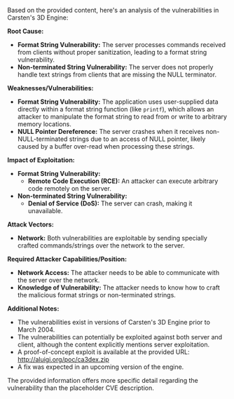Based on the provided content, here's an analysis of the vulnerabilities in Carsten's 3D Engine:

**Root Cause:**

*   **Format String Vulnerability:** The server processes commands received from clients without proper sanitization, leading to a format string vulnerability.
*   **Non-terminated String Vulnerability:** The server does not properly handle text strings from clients that are missing the NULL terminator.

**Weaknesses/Vulnerabilities:**

*   **Format String Vulnerability:** The application uses user-supplied data directly within a format string function (like `printf`), which allows an attacker to manipulate the format string to read from or write to arbitrary memory locations.
*   **NULL Pointer Dereference:** The server crashes when it receives non-NULL-terminated strings due to an access of NULL pointer, likely caused by a buffer over-read when processing these strings.

**Impact of Exploitation:**

*   **Format String Vulnerability:**
    *   **Remote Code Execution (RCE):** An attacker can execute arbitrary code remotely on the server.
*   **Non-terminated String Vulnerability:**
    *   **Denial of Service (DoS):** The server can crash, making it unavailable.

**Attack Vectors:**

*   **Network:** Both vulnerabilities are exploitable by sending specially crafted commands/strings over the network to the server.

**Required Attacker Capabilities/Position:**

*   **Network Access:** The attacker needs to be able to communicate with the server over the network.
*   **Knowledge of Vulnerability:** The attacker needs to know how to craft the malicious format strings or non-terminated strings.

**Additional Notes:**

*   The vulnerabilities exist in versions of Carsten's 3D Engine prior to March 2004.
*   The vulnerabilities can potentially be exploited against both server and client, although the content explicitly mentions server exploitation.
*   A proof-of-concept exploit is available at the provided URL: http://aluigi.org/poc/ca3dex.zip
*   A fix was expected in an upcoming version of the engine.

The provided information offers more specific detail regarding the vulnerability than the placeholder CVE description.